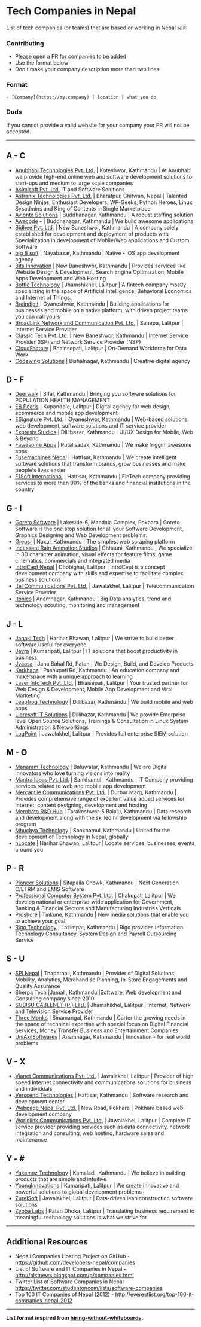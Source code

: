 # Tech Companies in Nepal

List of tech companies (or teams) that are based or working in Nepal :nepal:

### Contributing

* Please open a PR for companies to be added
* Use the format below
* Don't make your company description more than two lines

### Format

```
- [Company](https://my.company) | location | what you do
```

### Duds

If you cannot provide a valid website for your company your PR will not be accepted.

---

## A - C
- [Anubhabi Technologies Pvt. Ltd.](http://www.anubhabi.com/) | Koteshwor, Kathmandu | At Anubhabi we provide high-end online web and software development solutions to start-ups and medium to large scale companies
- [Asimisoft Pvt. Ltd.](http://www.asimisoft.com) IT and Software Solutions
- [Astranix Technologies Pvt. Ltd.](https://astranix.com/) | Bharatpur, Chitwan, Nepal | Talented Design Ninjas, Enthusiast Developers, WP-Geeks, Python Heroes, Linux Sysadmins and King of Contents in Single Marketplace
- [Avionte Solutions](http://www.avionte.com/) | Buddhanagar, Kathmandu | A robust staffing solution
- [Awecode](http://awecode.com/) - | Buddhanagar, Kathmandu | We build awesome applications
- [Bidhee Pvt. Ltd.](http://www.bidhee.com/) | New Baneshwor, Kathmandu | A company solely established for development and deployment of products with Specialization in development of Mobile/Web applications and Custom Software
- [big B soft](http://bigbsoft.com/) | Nayabazar, Kathmandu | Native - iOS app development agency
- [Bits Innovation](http://bitsinnovation.com/) | New Baneshwor, Kathmandu | Provides services like Website Design & Development, Search Engine Optimization, Mobile Apps Development and Web Hosting
- [Bottle Technology](https://bottle.com.np/) | Jhamshikhel, Lalitpur | A fintech company mostly specializing in the space of Artificial Intelligence, Behavioral Economics and Internet of Things.
- [Braindigit](http://www.braindigit.com/) | Gyaneshwor, Kathmandu | Building applications for businesses and mobile on a native platform, with driven project teams you can call yours
- [BroadLink Network and Communication Pvt. Ltd.](https://broadlink.com.np/) | Sanepa, Lalitpur | Internet Service Provider
- [Classic Tech Pvt. Ltd.](https://www.classic.com.np/) | New Baneshwor, Kathmandu | Internet Service Provider (ISP) and Network Service Provider (NSP)
- [CloudFactory](https://www.cloudfactory.com/) | Bhainsepati, Lalitpur | On-Demand Workforce for Data Work
- [Codewing Solutions](https://codewing.co/) | Bishalnagar, Kathmandu | Creative digital agency

## D - F
- [Deerwalk](http://www.deerwalk.com/) | Sifal, Kathmandu | Bringing you software solutions for POPULATION HEALTH MANAGEMENT
- [EB Pearls](https://www.ebpearls.com.au/) | Kupondole, Lalitpur | Digital agency for web design, ecommerce and mobile app development
- [ESignature Pvt. Ltd.](http://esignature.com.np/) | Gyaneshwor, Kathmandu | Web-based solutions, web development, software solutions and IT service provider
- [Expresiv Studios](http://expresivstudios.com/) | Dillibazar, Kathmandu | UI/UX Design for Mobile, Web & Beyond
- [Fawesome Apps](http://fawesomeapps.com/) | Putalisadak, Kathmandu | We make friggin’ awesome apps
- [Fusemachines Nepal](http://fusemachines.com.np/) | Hattisar, Kathmandu | We create intelligent software solutions that transform brands, grow businesses and make people's lives easier
- [F1Soft International](http://f1soft.com/) | Hattisar, Kathmandu |  FinTech company providing services to more than 90% of the banks and financial institutions in the country

## G - I
- [Goreto Software](http://goretosoftware.com/) | Lakeside-6, Mandala Complex, Pokhara | Goreto Software is the one stop solution for all your Software Development, Graphics Designing and Web Development problems.
- [Grepsr](https://www.grepsr.com/) | Naxal, Kathmandu | The simplest web scraping platform
- [Incessant Rain Animation Studios](http://www.incessantrain.com/) | Chhauni, Kathmandu | We specialize in 3D character animation, visual effects for feature films, game cinematics, commercials and integrated media
- [IntroCept Nepal](http://nepal.introcept.co/) | Dhobighat, Lalitpur | IntroCept is a concept development company with skills and expertise to facilitate complex business solutions
- [Itel Communications Pvt. Ltd.](http://www.itel.com.np/) | Jawalakhel, Lalitpur | Telecommunication Service Provider
- [Itonics](https://www.itonics.de/) | Anamnagar, Kathmandu | Big Data analytics, trend and technology scouting, monitoring and management

## J - L
- [Janaki Tech](http://janakitech.com/) | Harihar Bhawan, Lalitpur | We strive to build better software useful for everyone
- [Javra](http://javra.com/) | Kumaripati, Lalitpur | IT solutions that boost productivity in business
- [Jyaasa](http://jyaasa.com/) | Jana Bahal Rd, Patan | We Design, Build, and Develop Products
- [Karkhana](http://www.karkhana.asia/) | Pashupati Rd, Kathmandu | An education company and makerspace with a unique approach to learning
- [Laser InfoTech Pvt. Ltd.](http://www.laser-infotech.com/) | Bhaisepati, Lalitpur | Your trusted partner for Web Design & Development, Mobile App Development and Viral Marketing
- [Leapfrog Technology](http://lftechnology.com/) | Dillibazar, Kathmandu | We build mobile and web apps
- [Libresoft IT Solutions](http://libresoft.com.np/) | Dillibazar, Kathmandu | We provide Enterprise level Open Source Solutions, Trainings & Consultation in Linux System Administration & Networkings
- [LogPoint](https://www.logpoint.com/) | Jawalakhel, Lalitpur | Provides full enterprise SIEM solution

## M - O
- [Manaram Technology](http://www.manaram.technology/) | Baluwatar, Kathmandu | We are Digital Innovators who love turning visions into reality
- [Mantra Ideas Pvt. Ltd.](http://mantraideas.com/) | Sankhamul , Kathmandu | IT Company providing services related to web and mobile app development
- [Mercantile Communications Pvt. Ltd.](http://www.mos.com.np/) | Durbar Marg, Kathmandu | Provides comprehensive range of excellent value added services for Internet, content designing, development and hosting
- [Merobato R&D Hub](http://merobato.com) | Tarakeshwor-5 Balaju, Kathmandu | Data research and development along with the skilled hr development via fellowship program 
- [Mhuchya Technology](https://mhuchya.com.np) | Sankhamul, Kathmandu | United for the development of Technology in Nepal, globally
- [nLocate](https://nlocate.com) | Harihar Bhawan, Lalitpur | Locate services, businesses, events around you

## P - R
- [Pioneer Solutions](http://www.pioneersolutionsglobal.com/) | Sitapaila Chowk, Kathmandu | Next Generation C/ETRM and EMIS Software
- [Professional Computer System Pvt. Ltd.](http://www.pcs.com.np/) | Chakupat, Lalitpur | We develop national or enterprise-wide application for Government, Banking & Financial Sectors and Manufacturing Industries Verticals
- [Proshore](http://proshore.nl/) | Tinkune, Kathmandu | New media solutions that enable you to achieve your goal
- [Rigo Technology](https://www.rigonepal.com/) | Lazimpat, Kathmandu | Rigo provides Information Technology Consultancy, System Design and Payroll Outsourcing Service

## S - U
- [SPI Nepal](http://www.softvision.com/) | Thapathali, Kathmandu | Provider of Digital Solutions, Mobility, Analytics, Merchandise Planning, In-Store Engagements and Quality Assurance
- [Sherpa Tech](https://sherpa-tech.com/) |Jamal , Kathmandu |Software, Web development and Consulting company  since 2010.
- [SUBISU CABLENET (P.) LTD.](http://subisu.net.np/) | Jhamshikhel, Lalitpur | Internet, Network and Television Service Provider
- [Three Monks](http://www.threemonk.com/) | Sinamangal, Kathmandu | Carter the growing needs in the space of technical expertise with special focus on Digital Financial Services, Money Transfer Business and Entertainment Companies
- [UniAxilSoftwares](http://uniaxialsoftwares.com/) | Anamnagar, Kathmandu | Innovation - for real world problems

## V - X
- [Vianet Communications Pvt. Ltd.](https://www.vianet.com.np/) | Jawalakhel, Lalitpur | Provider of high speed Internet connectivity and communications solutions for business and individuals
- [Verscend Technologies](http://verscend.com.np/) | Hattisar, Kathmandu | Software research and development center
- [Webpage Nepal Pvt. Ltd.](http://webpagenepal.com/) | New Road, Pokhara | Pokhara based web development company
- [Worldlink Communications Pvt. Ltd.](https://worldlink.com.np/) | Jawalakhel, Lalitpur | Complete IT service provider providing services such as data connectivity, network integration and consulting, web hosting, hardware sales and maintenance

## Y - \#
- [Yakamoz Technology](http://www.yakamoztech.com/) | Kamaladi, Kathmandu | We believe in building products that are simple and intuitive
- [YoungInnovations](http://younginnovations.com.np/) | Kumaripati, Lalitpur | We create innovative and powerful solutions to global development problems
- [ZurelSoft](http://www.zurelsoft.com/) | Jawalakhel, Lalitpur | Data-driven lean construction software solutions
- [Zyoba Labs](http://www.zyobalabs.com/) | Patan Dhoka, Lalitpur | Translating business requirement to meaningful technology solutions is what we strive for

---

## Additional Resources

- Nepali Companies Hosting Project on GitHub - https://github.com/developers-nepal/companies
- List of Software and IT Companies in Nepal - http://nistnews.blogspot.com/p/companies.html
- Twitter List of Software Companies in Nepal - https://twitter.com/studentoncom/lists/software-companies
- Top 100 IT Companies of Nepal (2012) - http://everestlist.org/top-100-it-companies-nepal-2012

---

**List format inspired from [hiring-without-whiteboards](https://github.com/poteto/hiring-without-whiteboards).**
